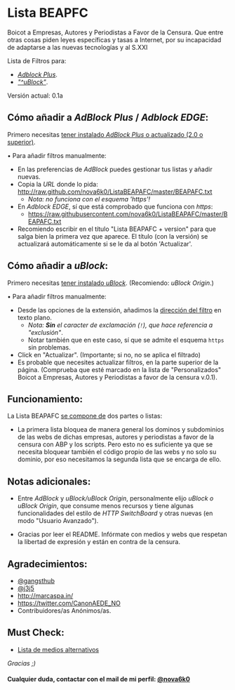 Lista BEAPFC
============

Boicot a Empresas, Autores y Periodistas a Favor de la Censura. Que entre otras cosas piden leyes específicas y tasas a Internet, por su incapacidad de adaptarse a las nuevas tecnologías y al S.XXI

Lista de Filtros para:
- [*Adblock Plus*](https://github.com/nova6k0/ListaBEAPAFC#c%C3%B3mo-a%C3%B1adir-a-adblock-plus).
- [*"^uBlock"*](https://github.com/nova6k0/ListaBEAPAFC/blob/master/README.md#c%C3%B3mo-a%C3%B1adir-a-ublock).


Versión actual: 0.1a


Cómo añadir a *AdBlock Plus* / *Adblock EDGE*:
----------

Primero necesitas [tener instalado *AdBlock Plus* o actualizado (2.0 o superior)].

• Para añadir filtros manualmente:

- En las preferencias de *AdBlock* puedes gestionar tus listas y añadir nuevas. 
- Copia la *URL* donde lo pida: http://raw.github.com/nova6k0/ListaBEAPAFC/master/BEAPAFC.txt
    - *Nota: no funciona con el esquema 'https'!*
- En *Adblock EDGE*, sí que está comprobado que funciona con *https*:
    - https://raw.githubusercontent.com/nova6k0/ListaBEAPAFC/master/BEAPAFC.txt
- Recomiendo escribir en el título "Lista BEAPAFC + version" para que salga bien la primera vez que aparece. El título (con la versión) se actualizará automáticamente si se le da al botón 'Actualizar'.

Cómo añadir a *uBlock*:
----------

Primero necesitas [tener instalado *uBlock*]. (Recomiendo: *uBlock Origin*.)

• Para añadir filtros manualmente:

- Desde las opciones de la extensión, añadimos la [dirección del filtro](https://raw.githubusercontent.com/nova6k0/ListaBEAPAFC/master/BEAPAFC.txt) en texto plano.
    - *Nota: **Sin** el caracter de exclamación (`!`), que hace referencia a "exclusión"*.
    - Notar también que en este caso, sí que se admite el esquema `https` sin problemas.
- Click en "Actualizar". (Importante; si no, no se aplica el filtrado)
- Es probable que necesites actualizar filtros, en la parte superior de la página. (Comprueba que esté marcado en la lista de "Personalizados" Boicot a Empresas, Autores y Periodistas a favor de la censura v.0.1).

Funcionamiento:
----------

La Lista BEAPAFC [se compone de] dos partes o listas:

- La primera lista bloquea de manera general los dominos y subdominios de las webs de dichas empresas, autores y periodistas a favor de la censura con ABP y los scripts. Pero esto no es suficiente ya que se necesita bloquear también el código propio de las webs y no solo su dominio, por eso necesitamos la segunda lista que se encarga de ello.

Notas adicionales:
----------
- Entre *AdBlock* y *uBlock/uBlock Origin*, personalmente elijo *uBlock o uBlock Origin*, que consume menos recursos y tiene algunas funcionalidades del estilo de *HTTP SwitchBoard* y otras nuevas (en modo "Usuario Avanzado").

- Gracias por leer el README. Infórmate con medios y webs que respetan la libertad de expresión y están en contra de la censura.

Agradecimientos:
----------
- [@gangsthub]
- [@j3j5]
- http://marcaspa.in/
- https://twitter.com/CanonAEDE_NO
- Contribuidores/as Anónimos/as.

Must Check:
----------
- [Lista de medios alternativos]

*Gracias ;)*

#### Cualquier duda, contactar con el mail de mi perfil: [@nova6k0]
[se compone de]:https://github.com/nova6k0/ListaBEAPAFC/blob/master/BEAPAFC.txt
[tener instalado *AdBlock Plus* o actualizado (2.0 o superior)]:https://adblockplus.org/es
[tener instalado *uBlock*]:https://github.com/gorhill/uBlock#installation
[listado completo]:https://adblockplus.org/en/subscriptions
[@gangsthub]:https://github.com/gangsthub
[@j3j5]:https://github.com/j3j5
[Lista de medios alternativos]:http://wiki.15m.cc/wiki/Lista_de_medios_de_comunicaci%C3%B3n_alternativos
[@nova6k0]:https://github.com/nova6k0

